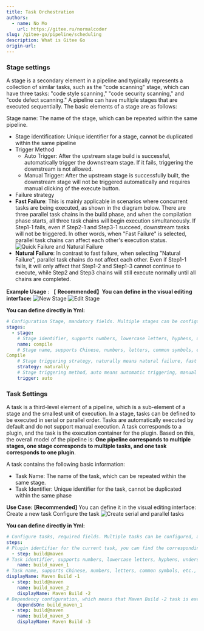 ```yaml
---
title: Task Orchestration
authors:
  - name: No Mo
    url: https://gitee.ru/normalcoder
slug: /gitee-go/pipeline/scheduling
description: What is Gitee Go
origin-url: 
---
```


### Stage settings

A stage is a secondary element in a pipeline and typically represents a collection of similar tasks, such as the "code scanning" stage, which can have three tasks: "code style scanning," "code security scanning," and "code defect scanning." A pipeline can have multiple stages that are executed sequentially. The basic elements of a stage are as follows:

Stage name: The name of the stage, which can be repeated within the same pipeline.
- Stage identification: Unique identifier for a stage, cannot be duplicated within the same pipeline
- Trigger Method
  - Auto Trigger: After the upstream stage build is successful, automatically trigger the downstream stage. If it fails, triggering the downstream is not allowed.
  - Manual Trigger: After the upstream stage is successfully built, the downstream stage will not be triggered automatically and requires manual clicking of the execute button.
- Failure strategy
 - **Fast Failure**: This is mainly applicable in scenarios where concurrent tasks are being executed, as shown in the diagram below. There are three parallel task chains in the build phase, and when the compilation phase starts, all three task chains will begin execution simultaneously. If Step1-1 fails, even if Step2-1 and Step3-1 succeed, downstream tasks will not be triggered. In other words, when "Fast Failure" is selected, parallel task chains can affect each other's execution status.
![Quick Failure and Natural Failure](https://images.gitee.ru/uploads/images/2021/1117/174914_1850cfff_5192864.png)
- **Natural Failure**: In contrast to fast failure, when selecting "Natural Failure", parallel task chains do not affect each other. Even if Step1-1 fails, it will only affect that Step1-2 and Step1-3 cannot continue to execute, while Step2 and Step3 chains will still execute normally until all chains are completed.

 **Example Usage** :
【 **Recommended】You can define in the visual editing interface:**
![New Stage](https://images.gitee.ru/uploads/images/2021/1117/175149_76c0a4c2_5192864.png )
![Edit Stage](https://images.gitee.ru/uploads/images/2021/1117/175154_2dfa1dd2_5192864.png )

 **You can define directly in Yml:**

```yaml
# Configuration Stage, mandatory fields. Multiple stages can be configured to execute sequentially according to the configuration order.
stages:
  - stage:        
    # Stage identifier, supports numbers, lowercase letters, hyphens, underscores, unique within the current pipeline
    name: compile
    # Stage name, supports Chinese, numbers, letters, common symbols, etc., up to 128 characters
Compile
    # Stage triggering strategy, naturally means natural failure, fast means fast failure
    strategy: naturally     
    # Stage triggering method, auto means automatic triggering, manual means manual triggering
    trigger: auto
```

### Task Settings

A task is a third-level element of a pipeline, which is a sub-element of a stage and the smallest unit of execution. In a stage, tasks can be defined to be executed in serial or parallel order. Tasks are automatically executed by default and do not support manual execution. A task corresponds to a plugin, and the task is the execution container for the plugin. Based on this, the overall model of the pipeline is: **One pipeline corresponds to multiple stages, one stage corresponds to multiple tasks, and one task corresponds to one plugin**.

A task contains the following basic information:

- Task Name: The name of the task, which can be repeated within the same stage.
- Task Identifier: Unique identifier for the task, cannot be duplicated within the same phase

 **Use Case:**
**[Recommended]** You can define it in the visual editing interface:
Create a new task
Configure the task
![Create serial and parallel tasks](https://images.gitee.ru/uploads/images/2021/1117/175347_8a345538_5192864.png )

 **You can define directly in Yml:**

```yaml
# Configure tasks, required fields. Multiple tasks can be configured, and serial and parallel can be defined.
steps:
# Plugin identifier for the current task, you can find the corresponding plugin by clicking here >>>
  - step: build@maven 
# Task identifier, supports numbers, lowercase letters, hyphens, underscores, unique within the current stage
    name: build_maven_1
# Task name, supports Chinese, numbers, letters, common symbols, etc., with a maximum of 128 characters.
displayName: Maven Build -1
  - step: build@maven
    name: build_maven_2
    displayName: Maven Build -2
# Dependency configuration, which means that Maven Build -2 task is executed in series with Maven Build -1 task, each task has both outdegree and indegree
    dependsOn: build_maven_1
  - step: build@maven
    name: build_maven_3
    displayName: Maven Build -3
```